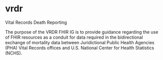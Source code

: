 # vrdr
Vital Records Death Reporting

The purpose of the VRDR FHIR IG is to provide guidance regarding the use of FHIR resources as a conduit for data required in the bidirectional exchange of mortality data between Juridictional Public Health Agencies (PHA) Vital Records offices and U.S. National Center for Health Statistics (NCHS).

